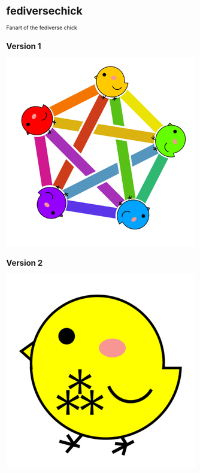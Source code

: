 # fediversechick
Fanart of the fediverse chick

## Version 1
<img src="fediverse chick.png" alt="The fediverse pentagram logo with nodes replaced with chicks (baby chickens)" />

## Version 2
<img src="asterism chick.png" alt="An illustration of a chick with the asterism symbol (three six-pointed stars) on its chest." />

